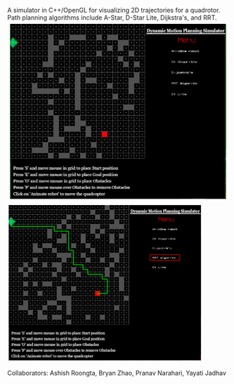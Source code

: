 A simulator in C++/OpenGL for visualizing 2D trajectories for a quadrotor. Path planning algorithms include A-Star, D-Star Lite, Dijkstra's, and RRT. <br>
![alt text](results/sim1.png)
![alt text](results/sim2.png)

Collaborators: Ashish Roongta, Bryan Zhao, Pranav Narahari, Yayati Jadhav
